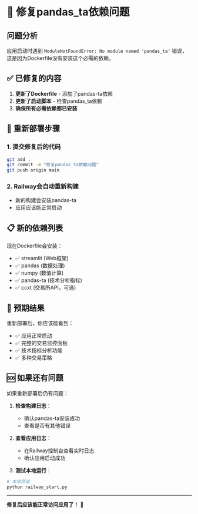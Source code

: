 # 🔧 修复pandas_ta依赖问题

## 问题分析
应用启动时遇到 `ModuleNotFoundError: No module named 'pandas_ta'` 错误，这是因为Dockerfile没有安装这个必需的依赖。

## ✅ 已修复的内容

1. **更新了Dockerfile** - 添加了pandas-ta依赖
2. **更新了启动脚本** - 检查pandas_ta依赖
3. **确保所有必需依赖都已安装**

## 🚀 重新部署步骤

### 1. 提交修复后的代码
```bash
git add .
git commit -m "修复pandas_ta依赖问题"
git push origin main
```

### 2. Railway会自动重新构建
- 新的构建会安装pandas-ta
- 应用应该能正常启动

## 📋 新的依赖列表

现在Dockerfile会安装：
- ✅ streamlit (Web框架)
- ✅ pandas (数据处理)
- ✅ numpy (数值计算)
- ✅ pandas-ta (技术分析指标)
- ✅ ccxt (交易所API，可选)

## 🎯 预期结果

重新部署后，你应该能看到：
- ✅ 应用正常启动
- ✅ 完整的交易监控面板
- ✅ 技术指标分析功能
- ✅ 多种交易策略

## 🆘 如果还有问题

如果重新部署后仍有问题：

1. **检查构建日志**：
   - 确认pandas-ta安装成功
   - 查看是否有其他错误

2. **查看应用日志**：
   - 在Railway控制台查看实时日志
   - 确认应用启动成功

3. **测试本地运行**：
```bash
# 本地测试
python railway_start.py
```

---

**修复后应该能正常访问应用了！** 🎉

